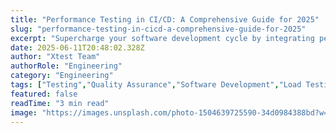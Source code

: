 ```yaml
---
title: "Performance Testing in CI/CD: A Comprehensive Guide for 2025"
slug: "performance-testing-in-cicd-a-comprehensive-guide-for-2025"
excerpt: "Supercharge your software development cycle by integrating performance testing in your CI/CD pipeline! Dive into our comprehensive guide to learn how this transformative approach not only enhances product quality, but also fast-tracks delivery, ensuring seamless user experiences. Dont let your competition get ahead - stay updated with the best practices of DevOps!"
date: 2025-06-11T20:48:02.328Z
author: "Xtest Team"
authorRole: "Engineering"
category: "Engineering"
tags: ["Testing","Quality Assurance","Software Development","Load Testing","Performance"]
featured: false
readTime: "3 min read"
image: "https://images.unsplash.com/photo-1504639725590-34d0984388bd?w=1200&h=600&fit=crop"
---
```


